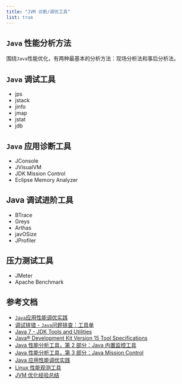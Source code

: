 ```yaml
---
title: "JVM 诊断/调优工具"
list: true
---
```


## `Java` 性能分析方法

围绕`Java`性能优化，有两种最基本的分析方法：现场分析法和事后分析法。

## `Java` 调试工具

- jps
- jstack
- jinfo
- jmap
- jstat
- jdb

## `Java` 应用诊断工具

- JConsole
- JVisualVM
- JDK Mission Control
- Eclipse Memory Analyzer

## Java 调试进阶工具

- BTrace
- Greys
- Arthas
- javOSize
- JProfiler

## 压力测试工具

- JMeter
- Apache Benchmark

## 参考文档

- [`Java`应用性能调优实践](https://developer.ibm.com/zh/languages/java/articles/j-lo-performance-tuning-practice/)
- [调试排错 - `Java`问题排查：工具单](https://www.pdai.tech/md/java/jvm/java-jvm-debug-tools-list.html)
- [Java 7 - JDK Tools and Utilities](https://docs.oracle.com/javase/7/docs/technotes/tools/index.html)
- [Java® Development Kit Version 15 Tool Specifications](https://docs.oracle.com/en/java/javase/15/docs/specs/man/index.html)
- [Java 性能分析工具，第 2 部分：Java 内置监控工具](https://developer.ibm.com/zh/articles/j-lo-performance-analysissy-tools2/)
- [Java 性能分析工具，第 3 部分：Java Mission Control](https://developer.ibm.com/zh/articles/j-lo-performance-analysissy-tools3/)
- [Java 应用性能调优实践](https://developer.ibm.com/zh/articles/j-lo-performance-tuning-practice/)
- [Linux 性能观测工具](http://www.brendangregg.com/Slides/Velocity2015_LinuxPerfTools.pdf)
- [JVM 优化经验总结](https://developer.ibm.com/zh/articles/j-lo-jvm-optimize-experience/)